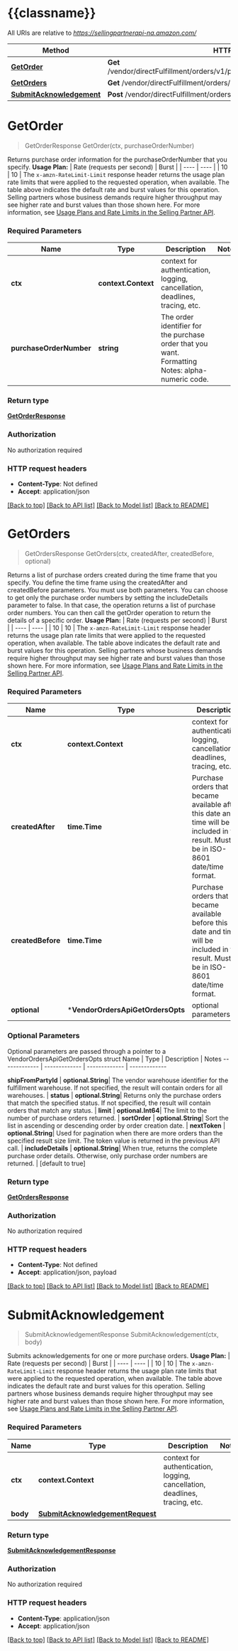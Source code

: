 # {{classname}}

All URIs are relative to *https://sellingpartnerapi-na.amazon.com/*

Method | HTTP request | Description
------------- | ------------- | -------------
[**GetOrder**](VendorOrdersApi.md#GetOrder) | **Get** /vendor/directFulfillment/orders/v1/purchaseOrders/{purchaseOrderNumber} | 
[**GetOrders**](VendorOrdersApi.md#GetOrders) | **Get** /vendor/directFulfillment/orders/v1/purchaseOrders | 
[**SubmitAcknowledgement**](VendorOrdersApi.md#SubmitAcknowledgement) | **Post** /vendor/directFulfillment/orders/v1/acknowledgements | 

# **GetOrder**
> GetOrderResponse GetOrder(ctx, purchaseOrderNumber)


Returns purchase order information for the purchaseOrderNumber that you specify.  **Usage Plan:**  | Rate (requests per second) | Burst | | ---- | ---- | | 10 | 10 |  The `x-amzn-RateLimit-Limit` response header returns the usage plan rate limits that were applied to the requested operation, when available. The table above indicates the default rate and burst values for this operation. Selling partners whose business demands require higher throughput may see higher rate and burst values than those shown here. For more information, see [Usage Plans and Rate Limits in the Selling Partner API](https://developer-docs.amazon.com/sp-api/docs/usage-plans-and-rate-limits-in-the-sp-api).

### Required Parameters

Name | Type | Description  | Notes
------------- | ------------- | ------------- | -------------
 **ctx** | **context.Context** | context for authentication, logging, cancellation, deadlines, tracing, etc.
  **purchaseOrderNumber** | **string**| The order identifier for the purchase order that you want. Formatting Notes: alpha-numeric code. | 

### Return type

[**GetOrderResponse**](GetOrderResponse.md)

### Authorization

No authorization required

### HTTP request headers

 - **Content-Type**: Not defined
 - **Accept**: application/json

[[Back to top]](#) [[Back to API list]](../README.md#documentation-for-api-endpoints) [[Back to Model list]](../README.md#documentation-for-models) [[Back to README]](../README.md)

# **GetOrders**
> GetOrdersResponse GetOrders(ctx, createdAfter, createdBefore, optional)


Returns a list of purchase orders created during the time frame that you specify. You define the time frame using the createdAfter and createdBefore parameters. You must use both parameters. You can choose to get only the purchase order numbers by setting the includeDetails parameter to false. In that case, the operation returns a list of purchase order numbers. You can then call the getOrder operation to return the details of a specific order.  **Usage Plan:**  | Rate (requests per second) | Burst | | ---- | ---- | | 10 | 10 |  The `x-amzn-RateLimit-Limit` response header returns the usage plan rate limits that were applied to the requested operation, when available. The table above indicates the default rate and burst values for this operation. Selling partners whose business demands require higher throughput may see higher rate and burst values than those shown here. For more information, see [Usage Plans and Rate Limits in the Selling Partner API](https://developer-docs.amazon.com/sp-api/docs/usage-plans-and-rate-limits-in-the-sp-api).

### Required Parameters

Name | Type | Description  | Notes
------------- | ------------- | ------------- | -------------
 **ctx** | **context.Context** | context for authentication, logging, cancellation, deadlines, tracing, etc.
  **createdAfter** | **time.Time**| Purchase orders that became available after this date and time will be included in the result. Must be in ISO-8601 date/time format. | 
  **createdBefore** | **time.Time**| Purchase orders that became available before this date and time will be included in the result. Must be in ISO-8601 date/time format. | 
 **optional** | ***VendorOrdersApiGetOrdersOpts** | optional parameters | nil if no parameters

### Optional Parameters
Optional parameters are passed through a pointer to a VendorOrdersApiGetOrdersOpts struct
Name | Type | Description  | Notes
------------- | ------------- | ------------- | -------------


 **shipFromPartyId** | **optional.String**| The vendor warehouse identifier for the fulfillment warehouse. If not specified, the result will contain orders for all warehouses. | 
 **status** | **optional.String**| Returns only the purchase orders that match the specified status. If not specified, the result will contain orders that match any status. | 
 **limit** | **optional.Int64**| The limit to the number of purchase orders returned. | 
 **sortOrder** | **optional.String**| Sort the list in ascending or descending order by order creation date. | 
 **nextToken** | **optional.String**| Used for pagination when there are more orders than the specified result size limit. The token value is returned in the previous API call. | 
 **includeDetails** | **optional.String**| When true, returns the complete purchase order details. Otherwise, only purchase order numbers are returned. | [default to true]

### Return type

[**GetOrdersResponse**](GetOrdersResponse.md)

### Authorization

No authorization required

### HTTP request headers

 - **Content-Type**: Not defined
 - **Accept**: application/json, payload

[[Back to top]](#) [[Back to API list]](../README.md#documentation-for-api-endpoints) [[Back to Model list]](../README.md#documentation-for-models) [[Back to README]](../README.md)

# **SubmitAcknowledgement**
> SubmitAcknowledgementResponse SubmitAcknowledgement(ctx, body)


Submits acknowledgements for one or more purchase orders.  **Usage Plan:**  | Rate (requests per second) | Burst | | ---- | ---- | | 10 | 10 |  The `x-amzn-RateLimit-Limit` response header returns the usage plan rate limits that were applied to the requested operation, when available. The table above indicates the default rate and burst values for this operation. Selling partners whose business demands require higher throughput may see higher rate and burst values than those shown here. For more information, see [Usage Plans and Rate Limits in the Selling Partner API](https://developer-docs.amazon.com/sp-api/docs/usage-plans-and-rate-limits-in-the-sp-api).

### Required Parameters

Name | Type | Description  | Notes
------------- | ------------- | ------------- | -------------
 **ctx** | **context.Context** | context for authentication, logging, cancellation, deadlines, tracing, etc.
  **body** | [**SubmitAcknowledgementRequest**](SubmitAcknowledgementRequest.md)|  | 

### Return type

[**SubmitAcknowledgementResponse**](SubmitAcknowledgementResponse.md)

### Authorization

No authorization required

### HTTP request headers

 - **Content-Type**: application/json
 - **Accept**: application/json

[[Back to top]](#) [[Back to API list]](../README.md#documentation-for-api-endpoints) [[Back to Model list]](../README.md#documentation-for-models) [[Back to README]](../README.md)

